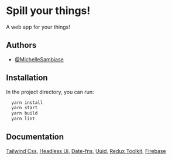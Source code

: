 # Spill your things!

A web app for your things!

## Authors

- [@MichelleSambiase](https://www.github.com/MichelleSambiase)

## Installation

In the project directory, you can run:

```bash
  yarn install
  yarn start
  yarn build
  yarn lint
```

## Documentation

[Tailwind Css](https://tailwindcss.com/),
[Headless Ui](https://headlessui.com/),
[Date-fns](https://date-fns.org/),
[Uuid](https://github.com/uuidjs/uuid),
[Redux Toolkit](https://redux-toolkit.js.org/),
[Firebase](https://firebase.google.com/)
